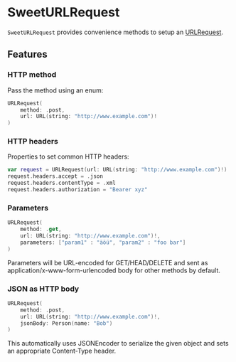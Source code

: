 # SweetURLRequest

`SweetURLRequest` provides convenience methods to setup an [URLRequest](https://developer.apple.com/documentation/foundation/urlrequest).

## Features

### HTTP method

Pass the method using an enum:

```swift
URLRequest(
    method: .post,
    url: URL(string: "http://www.example.com")!
)
```

### HTTP headers

Properties to set common HTTP headers:

```swift
var request = URLRequest(url: URL(string: "http://www.example.com")!)
request.headers.accept = .json
request.headers.contentType = .xml
request.headers.authorization = "Bearer xyz"
```

### Parameters

```swift
URLRequest(
    method: .get,
    url: URL(string: "http://www.example.com")!,
    parameters: ["param1" : "äöü", "param2" : "foo bar"]
)
```

Parameters will be URL-encoded for GET/HEAD/DELETE and sent as application/x-www-form-urlencoded body for other methods by default.

### JSON as HTTP body

```swift
URLRequest(
    method: .post,
    url: URL(string: "http://www.example.com")!,
    jsonBody: Person(name: "Bob")
)
```

This automatically uses JSONEncoder to serialize the given object and sets an appropriate Content-Type header.
